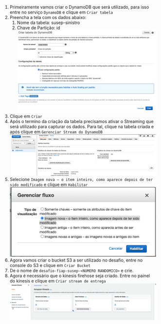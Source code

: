 1. Primeiramente vamos criar o DynamoDB que será utilizado, para isso entre no serviço `DynamoDB` e clique em `Criar tabela`
2. Preencha a tela com os dados abaixo:
    1. Nome da tabela: susep-sinistro
    2. Chave de Partição: id
    ![](img/dynamoCreate.png)
3. Clique em `Criar`
4. Após o termino da criação da tabela precisamos ativar o Streaming que será utilizado para capturar os dados. Para tal, clique na tabela criada e após clique em `Gerenciar Stream do DynamoDB`
   ![](img/manageStreamDDB.png)
5. Selecione `Imagem nova – o item inteiro, como aparece depois de ter sido modificado` e clique em `Habilitar`
   ![](img/manageStreamDDB2.png)
6. Agora vamos criar o bucket S3 a ser utilizado no desafio, entre no console do S3 e clique em `Criar Bucket`
7. De o nome de `desafio-fiap-susep-<NUMERO RANDOMICO>` e crie.
8. Agora é necessário que o kinesis firehose seja criado. Entre no painel do kinesis e clique em `Criar stream de entrega`
   ![](img/clickCreateDeliverStream.png)